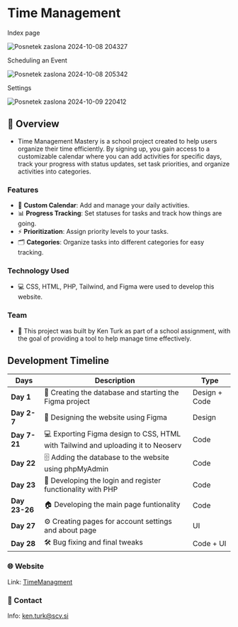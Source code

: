 # Time Management

Index page

![Posnetek zaslona 2024-10-08 204327](https://github.com/user-attachments/assets/e065c803-4583-4ede-a762-7766fc08f6e9)

Scheduling an Event

![Posnetek zaslona 2024-10-08 205342](https://github.com/user-attachments/assets/758b3836-b72c-4f5e-8e79-7d91131d826d)

Settings

![Posnetek zaslona 2024-10-09 220412](https://github.com/user-attachments/assets/191bf0e4-beda-4982-890c-f11a6261c131)


## 📅 Overview
- Time Management Mastery is a school project created to help users organize their time efficiently. By signing up, you gain access to a customizable calendar where you can add activities for specific days, track your progress with status updates, set task priorities, and organize activities into categories.

### Features
- 📅 **Custom Calendar**: Add and manage your daily activities.
- 📊 **Progress Tracking**: Set statuses for tasks and track how things are going.
- ⚡ **Prioritization**: Assign priority levels to your tasks.
- 🗂️ **Categories**: Organize tasks into different categories for easy tracking.

### Technology Used
- 💻 CSS, HTML, PHP, Tailwind, and Figma were used to develop this website.

### Team
- 👤 This project was built by Ken Turk as part of a school assignment, with the goal of providing a tool to help manage time effectively.   

## Development Timeline
|**Days**         | Description                                                                             | Type              |
|-----------------|-----------------------------------------------------------------------------------------|-------------------|
| **Day 1**       | 📂 Creating the database and starting the Figma project                                    | Design + Code     |
| **Day 2-7**     | 🎨 Designing the website using Figma                                                       | Design            |
| **Day 7-21**    | 💻 Exporting Figma design to CSS, HTML with Tailwind and uploading it to Neoserv           | Code              |
| **Day 22**      | 🗄️ Adding the database to the website using phpMyAdmin                                     | Code              |
| **Day 23**      | 🔑 Developing the login and register functionality with PHP                                | Code              |
| **Day 23-26**   | 🏠 Developing the main page funtionality                                                   | Code              |
| **Day 27**      | ⚙️ Creating pages for account settings and about page                                      | UI                |
| **Day 28**      | 🛠️ Bug fixing and final tweaks                                                             | Code + UI         |

### 🌐 Website
Link: [TimeManagment](https://time.ken-turk.eu/index.php)

### 📧 Contact
Info: ken.turk@scv.si
